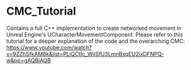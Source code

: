# CMC_Tutorial
Contains a full C++ implementation to create networked movement in Unreal Engine's UCharacterMovementComponent. 
Please refer to this tutorial for a deeper explanation of the code and the overarching CMC:
https://www.youtube.com/watch?v=9ZZhSfkAM8k&list=PLiQCtIc_WjiSfU3LmnBxqEU2ixDFNPQ-w&pp=gAQBiAQB